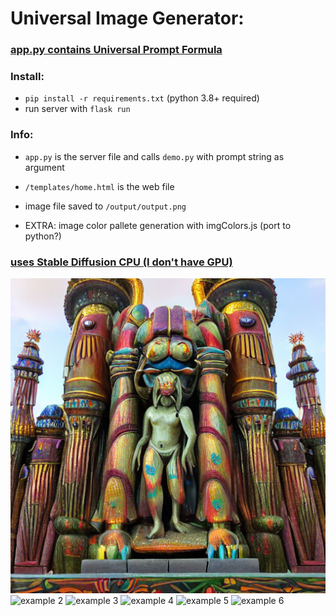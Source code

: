 # Universal Image Generator:

### [app.py contains Universal Prompt Formula](https://github.com/tboie/universal_image_generator/blob/master/app.py)

### Install:

- `pip install -r requirements.txt` (python 3.8+ required)
- run server with `flask run`

### Info:

- `app.py` is the server file and calls `demo.py` with prompt string as argument
- `/templates/home.html` is the web file
- image file saved to `/output/output.png`

- EXTRA: image color pallete generation with imgColors.js (port to python?)

### [uses Stable Diffusion CPU (I don't have GPU)](https://github.com/bes-dev/stable_diffusion.openvino)

![example 1](https://github.com/tboie/universal_image_generator/blob/master/examples/1.png?raw=true)
![example 2](https://github.com/tboie/universal_image_generator/tree/master/examples/2.png?raw=true)
![example 3](https://github.com/tboie/universal_image_generator/tree/master/examples/3.png?raw=true)
![example 4](https://github.com/tboie/universal_image_generator/tree/master/examples/4.png?raw=true)
![example 5](https://github.com/tboie/universal_image_generator/tree/master/examples/5.png?raw=true)
![example 6](https://github.com/tboie/universal_image_generator/tree/master/examples/6.png?raw=true)
